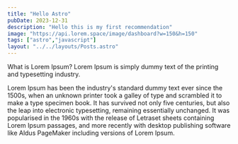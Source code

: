 ```yaml
---
title: "Hello Astro"
pubDate: 2023-12-31
description: "Hello this is my first recommendation"
image: "https://api.lorem.space/image/dashboard?w=150&h=150"
tags: ["astro","javascript"]
layout: "../../layouts/Posts.astro"
---
```


What is Lorem Ipsum?
Lorem Ipsum is simply dummy text of the printing and typesetting industry.

Lorem Ipsum has been the industry's standard dummy text ever since the 1500s, when an unknown printer took a galley of type and scrambled it to make a type specimen book. It has survived not only five centuries, but also the leap into electronic typesetting, remaining essentially unchanged. It was popularised in the 1960s with the release of Letraset sheets containing Lorem Ipsum passages, and more recently with desktop publishing software like Aldus PageMaker including versions of Lorem Ipsum.